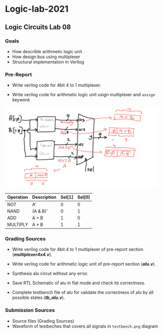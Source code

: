 # Logic-lab-2021

## Logic Circuits Lab 08

### Goals

- How describle arithmetic logic unit 
- How design bus using multiplexer
- Structural implementation in Verilog

### Pre-Report
* Write verilog code for 4bit 4 to 1 multiplexer.

* Write verilog code for arithmetic logic unit usign multiplexer and `assign` keyword.

![ADDSUB](./raw/alu.png)

| Operation | Description | Sel[1] | Sel[0] |
|-----------|-------------|--------|--------| 
|    NOT    |      A'     |    0   |    0   |
|    NAND   |   (A & B)'  |    0   |    1   |
|    ADD    |    A + B    |    1   |    0   |
|  MULTIPLY |    A * B    |    1   |    1   |

### Grading Sources

* Write verilog code for 4bit 4 to 1 multiplexer of pre-report section (***multiplexer4x4.v***).

* Write verilog code for arithmetic logic unit of pre-report section (***alu.v***).

* Synthesis alu circut without any error.

* Save RTL Schematic of alu in flat mode and check its correctness.

* Complete testbench file of alu for validate the correctness of alu by all possible states (***tb_alu.v***).

### Submission Sources
* Source files (Grading Sources)
* Waveform of testbeches that covers all signals in `testbench.png` diagram
